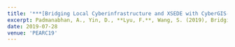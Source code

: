 ```yaml
---
title: '***[Bridging Local Cyberinfrastructure and XSEDE with CyberGIS-Jupyter](https://dl.acm.org/doi/10.1145/3332186.3333257)***'
excerpt: Padmanabhan, A., Yin, D., **Lyu, F.**, Wang, S. (2019), Bridging Local Cyberinfrastructure and XSEDE with CyberGIS-Jupyter. In Proceedings of the Practice and Experience in Advanced Research Computing on Rise of the Machines learning. Association for Computing Machinery, New York, NY, USA, Article 95, 1–3.
date: 2019-07-28
venue: 'PEARC19'
---
```

